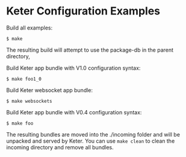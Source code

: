 # Keter Configuration Examples


Build all examples:

    $ make

The resulting build will attempt to use the package-db
in the parent directory,

Build Keter app bundle with V1.0 configuration syntax:

    $ make foo1_0

Build Keter websocket app bundle:

    $ make websockets

Build Keter app bundle with V0.4 configuration syntax:

    $ make foo


The resulting bundles are moved into the ./incoming folder and will be
unpacked and served by Keter. You can use `make clean` to clean the
incoming directory and remove all bundles.

